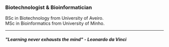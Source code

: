 ### Biotechnologist & Bioinformatician

BSc in Biotechnology from University of Aveiro.  
MSc in Bioinformatics from University of Minho.  

- - - - -
##### ***"Learning never exhausts the mind" - Leonardo da Vinci***

